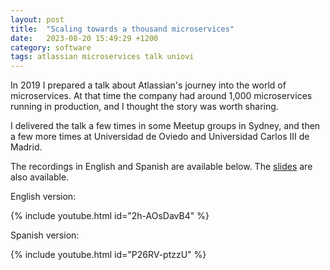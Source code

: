 ```yaml
---
layout: post
title:  "Scaling towards a thousand microservices"
date:   2023-08-20 15:49:29 +1200
category: software
tags: atlassian microservices talk uniovi
---
```

In 2019 I prepared a talk about Atlassian's journey into the world of microservices. At that time the company had around 1,000 microservices running in production, and I thought the story was worth sharing.

I delivered the talk a few times in some Meetup groups in Sydney, and then a few more times at Universidad de Oviedo and Universidad Carlos III de Madrid.

The recordings in English and Spanish are available below. The [slides][slides] are also available.

English version:

{% include youtube.html id="2h-AOsDavB4" %}

Spanish version:

{% include youtube.html id="P26RV-ptzzU" %}

[slides]: https://www.slideshare.net/berrueta/scaling-towards-a-thousand-micro-services
